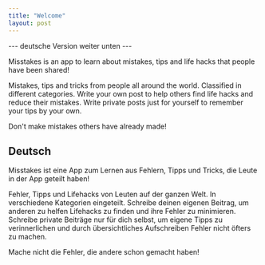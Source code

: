```yaml
---
title: "Welcome"
layout: post
---
```


--- deutsche Version weiter unten ---

Misstakes is an app to learn about mistakes, tips and life hacks that people have been shared!

Mistakes, tips and tricks from people all around the world. Classified in different categories.
Write your own post to help others find life hacks and reduce their mistakes.
Write private posts just for yourself to remember your tips by your own.

Don't make mistakes others have already made!


## Deutsch

Misstakes ist eine App zum Lernen aus Fehlern, Tipps und Tricks, die Leute in der App geteilt haben!

Fehler, Tipps und Lifehacks von Leuten auf der ganzen Welt. In verschiedene Kategorien eingeteilt.
Schreibe deinen eigenen Beitrag, um anderen zu helfen Lifehacks zu finden und ihre Fehler zu minimieren.
Schreibe private Beiträge nur für dich selbst, um eigene Tipps zu verinnerlichen und durch übersichtliches Aufschreiben Fehler nicht öfters zu machen.

Mache nicht die Fehler, die andere schon gemacht haben!
